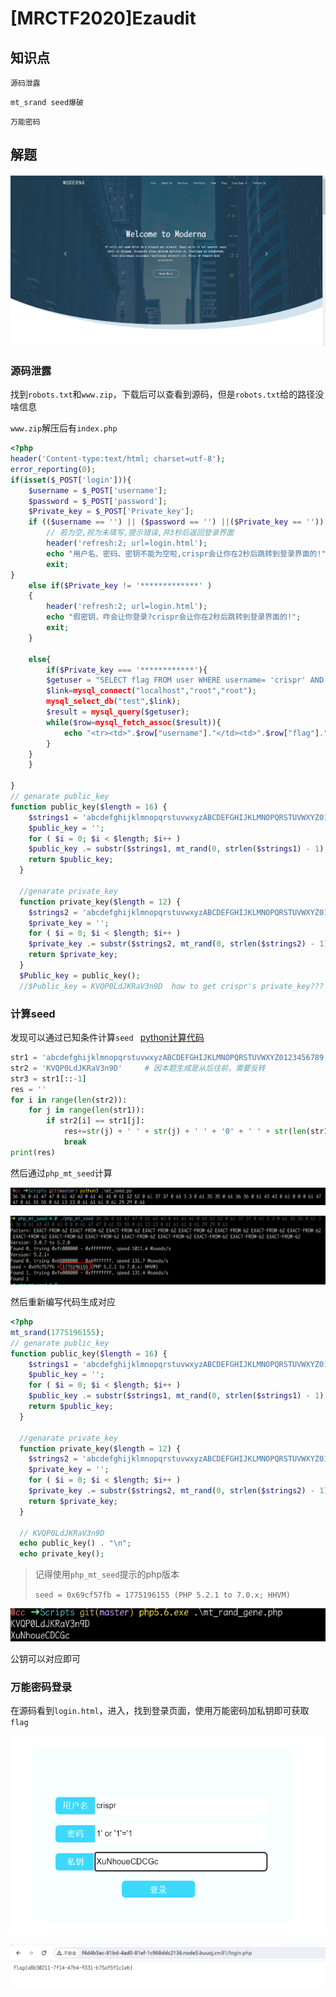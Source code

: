 # [MRCTF2020]Ezaudit

## 知识点

`源码泄露`

`mt_srand seed爆破`

`万能密码`

## 解题

![](./img/[MRCTF2020]Ezaudit-1.png)

### 源码泄露

找到`robots.txt`和`www.zip`，下载后可以查看到源码，但是`robots.txt`给的路径没啥信息

`www.zip`解压后有`index.php`

```php
<?php 
header('Content-type:text/html; charset=utf-8');
error_reporting(0);
if(isset($_POST['login'])){
    $username = $_POST['username'];
    $password = $_POST['password'];
    $Private_key = $_POST['Private_key'];
    if (($username == '') || ($password == '') ||($Private_key == '')) {
        // 若为空,视为未填写,提示错误,并3秒后返回登录界面
        header('refresh:2; url=login.html');
        echo "用户名、密码、密钥不能为空啦,crispr会让你在2秒后跳转到登录界面的!";
        exit;
}
    else if($Private_key != '*************' )
    {
        header('refresh:2; url=login.html');
        echo "假密钥，咋会让你登录?crispr会让你在2秒后跳转到登录界面的!";
        exit;
    }

    else{
        if($Private_key === '************'){
        $getuser = "SELECT flag FROM user WHERE username= 'crispr' AND password = '$password'".';'; 
        $link=mysql_connect("localhost","root","root");
        mysql_select_db("test",$link);
        $result = mysql_query($getuser);
        while($row=mysql_fetch_assoc($result)){
            echo "<tr><td>".$row["username"]."</td><td>".$row["flag"]."</td><td>";
        }
    }
    }

} 
// genarate public_key 
function public_key($length = 16) {
    $strings1 = 'abcdefghijklmnopqrstuvwxyzABCDEFGHIJKLMNOPQRSTUVWXYZ0123456789';
    $public_key = '';
    for ( $i = 0; $i < $length; $i++ )
    $public_key .= substr($strings1, mt_rand(0, strlen($strings1) - 1), 1);
    return $public_key;
  }

  //genarate private_key
  function private_key($length = 12) {
    $strings2 = 'abcdefghijklmnopqrstuvwxyzABCDEFGHIJKLMNOPQRSTUVWXYZ0123456789';
    $private_key = '';
    for ( $i = 0; $i < $length; $i++ )
    $private_key .= substr($strings2, mt_rand(0, strlen($strings2) - 1), 1);
    return $private_key;
  }
  $Public_key = public_key();
  //$Public_key = KVQP0LdJKRaV3n9D  how to get crispr's private_key???
```

### 计算seed

发现可以通过已知条件计算`seed ` [python计算代码]('./Scripts/mt_seed.py')

```python
str1 = 'abcdefghijklmnopqrstuvwxyzABCDEFGHIJKLMNOPQRSTUVWXYZ0123456789'
str2 = 'KVQP0LdJKRaV3n9D'     # 因本题生成是从后往前，需要反转
str3 = str1[::-1]
res = ''
for i in range(len(str2)):  
    for j in range(len(str1)):
        if str2[i] == str1[j]:
            res+=str(j) + ' ' + str(j) + ' ' + '0' + ' ' + str(len(str1)-1) + ' '
            break
print(res)
```

然后通过`php_mt_seed`计算

![](./img/[MRCTF2020]Ezaudit-2.png)

![](./img/[MRCTF2020]Ezaudit-3.png)

然后重新编写代码生成对应

```php
<?php 
mt_srand(1775196155);
// genarate public_key 
function public_key($length = 16) {
    $strings1 = 'abcdefghijklmnopqrstuvwxyzABCDEFGHIJKLMNOPQRSTUVWXYZ0123456789';
    $public_key = '';
    for ( $i = 0; $i < $length; $i++ )
    $public_key .= substr($strings1, mt_rand(0, strlen($strings1) - 1), 1);
    return $public_key;
  }

  //genarate private_key
  function private_key($length = 12) {
    $strings2 = 'abcdefghijklmnopqrstuvwxyzABCDEFGHIJKLMNOPQRSTUVWXYZ0123456789';
    $private_key = '';
    for ( $i = 0; $i < $length; $i++ )
    $private_key .= substr($strings2, mt_rand(0, strlen($strings2) - 1), 1);
    return $private_key;
  }
  
  // KVQP0LdJKRaV3n9D
  echo public_key() . "\n";
  echo private_key();
```

> 记得使用`php_mt_seed`提示的php版本
>
> `seed = 0x69cf57fb = 1775196155 (PHP 5.2.1 to 7.0.x; HHVM)`

![](./img/[MRCTF2020]Ezaudit-4.png)

公钥可以对应即可

### 万能密码登录

在源码看到`login.html`，进入，找到登录页面，使用万能密码加私钥即可获取`flag`

![](./img/[MRCTF2020]Ezaudit-5.png)

![](./img/[MRCTF2020]Ezaudit-6.png)
